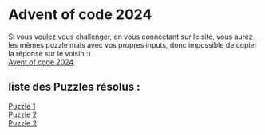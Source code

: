 

# Advent of code 2024

Si vous voulez vous challenger, en vous connectant sur le site, vous aurez les mêmes puzzle mais avec vos propres inputs, donc impossible de copier la réponse sur le voisin :) 
<br>
[Avent of code 2024](https://adventofcode.com/2024).

## liste des Puzzles résolus : 
[Puzzle 1](https://github.com/renoriwal/puzzles/tree/main/adventofcode_2024/puzzle_1) <br>
[Puzzle 2](https://github.com/renoriwal/puzzles/tree/main/adventofcode_2024/puzzle_2) <br>
[Puzzle 2](https://github.com/renoriwal/puzzles/tree/main/adventofcode_2024/puzzle_3) <br>




